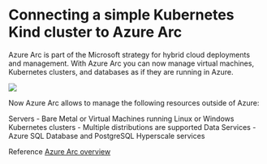 # Connecting a simple Kubernetes Kind cluster to Azure Arc

Azure Arc is part of the Microsoft strategy for hybrid cloud deployments and management. With Azure Arc you can now manage virtual machines, Kubernetes clusters, and databases as if they are running in Azure.

![](https://github.com/ovaleanujnpr/arc/blob/master/images/azure-arc-control-plane.png)

Now Azure Arc allows to manage the following resources outside of Azure:

Servers - Bare Metal or Virtual Machines running Linux or Windows
Kubernetes clusters - Multiple distributions are supported
Data Services - Azure SQL Database and PostgreSQL Hyperscale services

Reference [Azure Arc overview](https://docs.microsoft.com/en-us/azure/azure-arc/overview)
